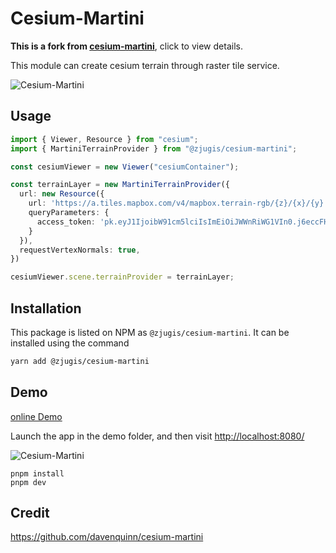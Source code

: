 # Cesium-Martini

**This is a fork from [cesium-martini](https://github.com/davenquinn/cesium-martini)**, click to view details.

This module can create cesium terrain through raster tile service.

![Cesium-Martini](/img/cesium-martini.png)

## Usage

```ts
import { Viewer, Resource } from "cesium";
import { MartiniTerrainProvider } from "@zjugis/cesium-martini";

const cesiumViewer = new Viewer("cesiumContainer");

const terrainLayer = new MartiniTerrainProvider({
  url: new Resource({
    url: 'https://a.tiles.mapbox.com/v4/mapbox.terrain-rgb/{z}/{x}/{y}.png',
    queryParameters: {
      access_token: 'pk.eyJ1IjoibW91cm5lciIsImEiOiJWWnRiWG1VIn0.j6eccFHpE3Q04XPLI7JxbA'
    }
  }),
  requestVertexNormals: true,
})

cesiumViewer.scene.terrainProvider = terrainLayer;
```

## Installation

This package is listed on NPM as `@zjugis/cesium-martini`. It can be installed
using the command

```bash
yarn add @zjugis/cesium-martini
```

## Demo

[online Demo](https://cesium-martini.vercel.app/)

Launch the app in the demo folder, and then visit <http://localhost:8080/>

![Cesium-Martini](https://s1.ax1x.com/2022/08/09/v1GhtO.png)

```node
pnpm install
pnpm dev
```

## Credit

<https://github.com/davenquinn/cesium-martini>
